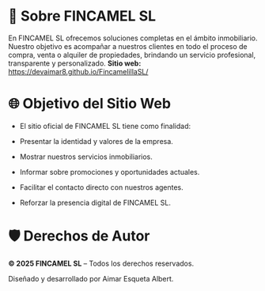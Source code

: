 # 📍 Sobre FINCAMEL SL
 
En FINCAMEL SL ofrecemos soluciones completas en el ámbito inmobiliario. Nuestro objetivo es acompañar a nuestros clientes en todo el proceso de compra, venta o alquiler de propiedades, brindando un servicio profesional, transparente y personalizado.
**Sitio web:** https://devaimar8.github.io/FincamelillaSL/

# 🌐 Objetivo del Sitio Web

- El sitio oficial de FINCAMEL SL tiene como finalidad:

- Presentar la identidad y valores de la empresa.
  
- Mostrar nuestros servicios inmobiliarios.

- Informar sobre promociones y oportunidades actuales.

- Facilitar el contacto directo con nuestros agentes.

- Reforzar la presencia digital de FINCAMEL SL.


# 🛡️ Derechos de Autor

**© 2025 FINCAMEL SL** – Todos los derechos reservados.

Diseñado y desarrollado por Aimar Esqueta Albert.
